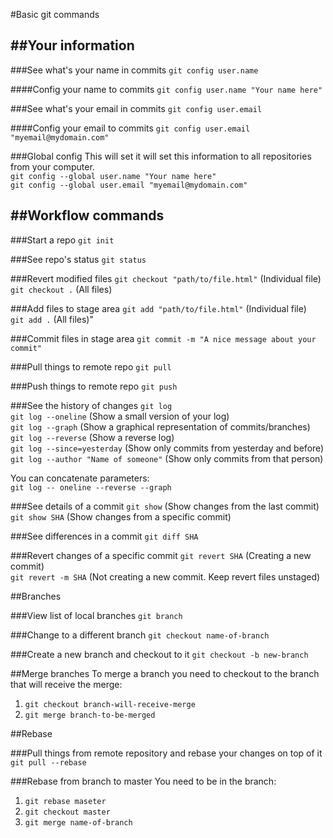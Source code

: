 #Basic git commands

##Your information
---
###See what's your name in commits
`git config user.name`

####Config your name to commits
`git config user.name "Your name here"`

###See what's your email in commits
`git config user.email`

####Config your email to commits
`git config user.email "myemail@mydomain.com"`

###Global config
This will set it will set this information to all repositories from your computer.  
`git config --global user.name "Your name here"`  
`git config --global user.email "myemail@mydomain.com"`  

##Workflow commands
---
###Start a repo
`git init`

###See repo's status
`git status`

###Revert modified files
`git checkout "path/to/file.html"` (Individual file)  
`git checkout .` (All files)  

###Add files to stage area
`git add "path/to/file.html"` (Individual file)  
`git add .` (All files)"  

###Commit files in stage area
`git commit -m "A nice message about your commit"`

###Pull things to remote repo
`git pull`

###Push things to remote repo
`git push`

###See the history of changes
`git log`  
`git log --oneline` (Show a small version of your log)  
`git log --graph` (Show a graphical representation of commits/branches)  
`git log --reverse` (Show a reverse log)  
`git log --since=yesterday` (Show only commits from yesterday and before)  
`git log --author "Name of someone"` (Show only commits from that person) 

You can concatenate parameters:  
`git log -- oneline --reverse --graph`

###See details of a commit
`git show` (Show changes from the last commit)  
`git show SHA` (Show changes from a specific commit)

###See differences in a commit
`git diff SHA`

###Revert changes of a specific commit
`git revert SHA` (Creating a new commit)  
`git revert -m SHA` (Not creating a new commit. Keep revert files unstaged)  

##Branches

###View list of local branches
`git branch`  

###Change to a different branch
`git checkout name-of-branch`  

###Create a new branch and checkout to it
`git checkout -b new-branch`

##Merge branches
To merge a branch you need to checkout to the branch that will receive the merge:  
1. `git checkout branch-will-receive-merge`  
2. `git merge branch-to-be-merged`  

##Rebase

###Pull things from remote repository and rebase your changes on top of it
`git pull --rebase`

###Rebase from branch to master
You need to be in the branch:  
1. `git rebase maseter`  
2. `git checkout master`  
3. `git merge name-of-branch`  
